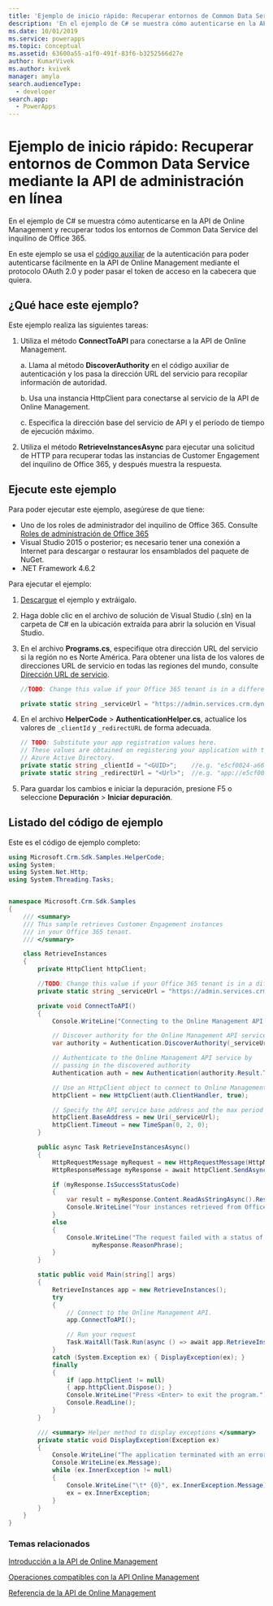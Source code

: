 ```yaml
---
title: 'Ejemplo de inicio rápido: Recuperar entornos de Common Data Service mediante la API de administración en línea| MicrosoftDocs'
description: 'En el ejemplo de C# se muestra cómo autenticarse en la API de Online Management y recuperar todos los entornos de Common Data Service del inquilino de Office 365.'
ms.date: 10/01/2019
ms.service: powerapps
ms.topic: conceptual
ms.assetid: 63600a55-a1f0-491f-83f6-b3252566d27e
author: KumarVivek
ms.author: kvivek
manager: amyla
search.audienceType:
  - developer
search.app:
  - PowerApps
---
```

# <a name="quick-start-sample-retrieve-common-data-service-environements-using-online-management-api"></a>Ejemplo de inicio rápido: Recuperar entornos de Common Data Service mediante la API de administración en línea 

En el ejemplo de C# se muestra cómo autenticarse en la API de Online Management y recuperar todos los entornos de Common Data Service del inquilino de Office 365.

En este ejemplo se usa el [código auxiliar](sample-authentication-helper.md) de la autenticación para poder autenticarse fácilmente en la API de Online Management mediante el protocolo OAuth 2.0 y poder pasar el token de acceso en la cabecera que quiera.

## <a name="what-this-sample-does"></a>¿Qué hace este ejemplo?

Este ejemplo realiza las siguientes tareas:

1. Utiliza el método **ConnectToAPI** para conectarse a la API de Online Management.

    a. Llama al método **DiscoverAuthority** en el código auxiliar de autenticación y los pasa la dirección URL del servicio para recopilar información de autoridad.

    b. Usa una instancia HttpClient para conectarse al servicio de la API de Online Management.

    c. Especifica la dirección base del servicio de API y el período de tiempo de ejecución máximo.
1. Utiliza el método **RetrieveInstancesAsync** para ejecutar una solicitud de HTTP para recuperar todas las instancias de Customer Engagement del inquilino de Office 365, y después muestra la respuesta.

## <a name="run-this-sample"></a>Ejecute este ejemplo
Para poder ejecutar este ejemplo, asegúrese de que tiene:
- Uno de los roles de administrador del inquilino de Office 365. Consulte [Roles de administración de Office 365](get-started-online-management-api.md#office-365-admin-roles)
- Visual Studio 2015 o posterior; es necesario tener una conexión a Internet para descargar o restaurar los ensamblados del paquete de NuGet.
- .NET Framework 4.6.2

Para ejecutar el ejemplo:
1. [Descargue](https://code.msdn.microsoft.com/Sample-Retrieve-Customer-94e4076d) el ejemplo y extráigalo.
2. Haga doble clic en el archivo de solución de Visual Studio (.sln) en la carpeta de C# en la ubicación extraída para abrir la solución en Visual Studio.
3. En el archivo **Programs.cs**, especifique otra dirección URL del servicio si la región no es Norte América. Para obtener una lista de los valores de direcciones URL de servicio en todas las regiones del mundo, consulte [Dirección URL de servicio](get-started-online-management-api.md#service-url).
    ```csharp
    //TODO: Change this value if your Office 365 tenant is in a different region than North America

    private static string _serviceUrl = "https://admin.services.crm.dynamics.com";
    ```
4. En el archivo **HelperCode** > **AuthenticationHelper.cs**, actualice los valores de `_clientId` y `_redirectURL` de forma adecuada.

    ```csharp
    // TODO: Substitute your app registration values here.
    // These values are obtained on registering your application with the 
    // Azure Active Directory.
    private static string _clientId = "<GUID>";    //e.g. "e5cf0024-a66a-4f16-85ce-99ba97a24bb2"
    private static string _redirectUrl = "<Url>";  //e.g. "app://e5cf0024-a66a-4f16-85ce-99ba97a24bb2"
    ```
5. Para guardar los cambios e iniciar la depuración, presione F5 o seleccione **Depuración** > **Iniciar depuración**.

## <a name="code-sample-listing"></a>Listado del código de ejemplo 

Este es el código de ejemplo completo:

```csharp
using Microsoft.Crm.Sdk.Samples.HelperCode;
using System;
using System.Net.Http;
using System.Threading.Tasks;


namespace Microsoft.Crm.Sdk.Samples
{
    /// <summary>
    /// This sample retrieves Customer Engagement instances
    /// in your Office 365 tenant.
    /// </summary>    

    class RetrieveInstances
    {
        private HttpClient httpClient;

        //TODO: Change this value if your Office 365 tenant is in a different region than North America
        private static string _serviceUrl = "https://admin.services.crm.dynamics.com";

        private void ConnectToAPI()
        {
            Console.WriteLine("Connecting to the Online Management API service...");

            // Discover authority for the Online Management API service
            var authority = Authentication.DiscoverAuthority(_serviceUrl);

            // Authenticate to the Online Management API service by 
            // passing in the discovered authority 
            Authentication auth = new Authentication(authority.Result.ToString());            

            // Use an HttpClient object to connect to Online Management API service.           
            httpClient = new HttpClient(auth.ClientHandler, true);

            // Specify the API service base address and the max period of execution time 
            httpClient.BaseAddress = new Uri(_serviceUrl);
            httpClient.Timeout = new TimeSpan(0, 2, 0);            
        }

        public async Task RetrieveInstancesAsync()
        {
            HttpRequestMessage myRequest = new HttpRequestMessage(HttpMethod.Get, "/api/v1.1/instances");
            HttpResponseMessage myResponse = await httpClient.SendAsync(myRequest);

            if (myResponse.IsSuccessStatusCode)
            {
                var result = myResponse.Content.ReadAsStringAsync().Result;
                Console.WriteLine("Your instances retrieved from Office 365 tenant: \n{0}", result);
            }
            else
            {
                Console.WriteLine("The request failed with a status of '{0}'",
                       myResponse.ReasonPhrase);
            }
        }

        static public void Main(string[] args)
        {
            RetrieveInstances app = new RetrieveInstances();
            try
            {
                // Connect to the Online Management API. 
                app.ConnectToAPI();

                // Run your request
                Task.WaitAll(Task.Run(async () => await app.RetrieveInstancesAsync()));
            }
            catch (System.Exception ex) { DisplayException(ex); }
            finally
            {
                if (app.httpClient != null)
                { app.httpClient.Dispose(); }
                Console.WriteLine("Press <Enter> to exit the program.");
                Console.ReadLine();
            }
        }

        /// <summary> Helper method to display exceptions </summary> 
        private static void DisplayException(Exception ex)
        {
            Console.WriteLine("The application terminated with an error.");
            Console.WriteLine(ex.Message);
            while (ex.InnerException != null)
            {
                Console.WriteLine("\t* {0}", ex.InnerException.Message);
                ex = ex.InnerException;
            }
        }
    }
}
```

### <a name="related-topics"></a>Temas relacionados  

[Introducción a la API de Online Management](get-started-online-management-api.md)

[Operaciones compatibles con la API Online Management](operations-supported.md)

[Referencia de la API de Online Management](/rest/api/admin.services.crm.dynamics.com)
